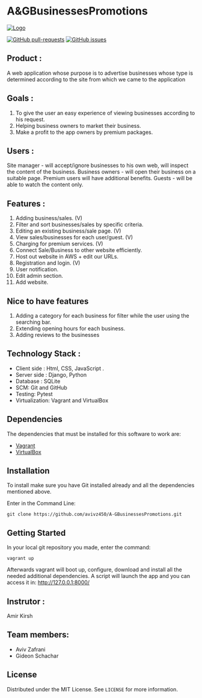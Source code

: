# A&GBusinessesPromotions

[![Logo](https://i.imgur.com/glNeRC8.png "Logo")](https://i.imgur.com/glNeRC8.png "Logo")

[![GitHub pull-requests](https://img.shields.io/github/issues-pr/avivz450/A-GBusinessesPromotions.svg)](https://github.com/avivz450/A-GBusinessesPromotions/pulls)
[![GitHub issues](https://img.shields.io/github/issues/avivz450/A-GBusinessesPromotions.svg)](https://github.com/avivz450/A-GBusinessesPromotions/issues/)

## Product :
A web application whose purpose is to advertise businesses whose type is determined according to the site from which we came to the application

## Goals :
1. To give the user an easy experience of viewing businesses according to his request.
2. Helping business owners to market their business.
3. Make a profit to the app owners by premium packages.

## Users :
Site manager - will accept/ignore businesses to his own web,
will inspect the content of the business.
Business owners - will open their business on a suitable page.
Premium users will have additional benefits.
Guests - will be able to watch the content only.

## Features :
1. Adding business/sales. (V)
2. Filter and sort businesses/sales by specific criteria.
3. Editing an existing business/sale page. (V)
4. View sales/businesses for each user/guest. (V)
5. Charging for premium services. (V)
6. Connect Sale/Business to other website efficiently.
7. Host out website in AWS + edit our URLs.
8. Registration and login. (V)
9. User notification.
10. Edit admin section.
11. Add website.

## Nice to have features
1. Adding a category for each business for filter while the user using the searching bar.
2. Extending opening hours for each business.
3. Adding reviews to the businesses

##  Technology Stack :
- Client side : Html, CSS, JavaScript .
- Server side :  Django, Python
- Database : SQLite
- SCM: Git and GitHub
- Testing: Pytest
- Virtualization: Vagrant and VirtualBox

## Dependencies
The dependencies that must be installed for this software to work are:
* [Vagrant](https://www.vagrantup.com/downloads)
* [VirtualBox](https://www.virtualbox.org/wiki/Downloads)

## Installation

To install make sure you have Git installed already and all the dependencies mentioned above.

Enter in the Command Line: 
```
git clone https://github.com/avivz450/A-GBusinessesPromotions.git
```
## Getting Started
In your local git repository you made, enter the command:
```
vagrant up
```
Afterwards vagrant will boot up, configure, download and install all the needed additional dependencies.
A script will launch the app and you can access it in: http://127.0.0.1:8000/

## Instrutor :
Amir Kirsh

## Team members:
- Aviv Zafrani
- Gideon Schachar

## License

Distributed under the MIT License. See `LICENSE` for more information.
